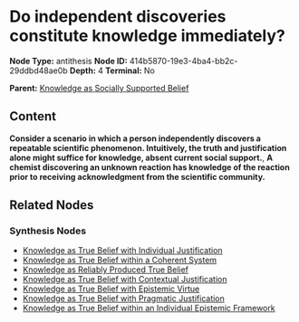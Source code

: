 # Do independent discoveries constitute knowledge immediately?

**Node Type:** antithesis
**Node ID:** 414b5870-19e3-4ba4-bb2c-29ddbd48ae0b
**Depth:** 4
**Terminal:** No

**Parent:** [Knowledge as Socially Supported Belief](knowledge-as-socially-supported-belief-synthesis-c0051dc9-6e57-4fe6-ba9b-30472a8bcf7c.md)

## Content

**Consider a scenario in which a person independently discovers a repeatable scientific phenomenon. Intuitively, the truth and justification alone might suffice for knowledge, absent current social support.**, **A chemist discovering an unknown reaction has knowledge of the reaction prior to receiving acknowledgment from the scientific community.**

## Related Nodes

### Synthesis Nodes

- [Knowledge as True Belief with Individual Justification](knowledge-as-true-belief-with-individual-justification-synthesis-d6e74d4e-005f-4054-9a2c-064fdca32bef.md)
- [Knowledge as True Belief within a Coherent System](knowledge-as-true-belief-within-a-coherent-system-synthesis-8b7a25de-0e45-47ef-bb0b-d6f78d7183ce.md)
- [Knowledge as Reliably Produced True Belief](knowledge-as-reliably-produced-true-belief-synthesis-7bc42d8f-4a10-4921-8f51-92408854217e.md)
- [Knowledge as True Belief with Contextual Justification](knowledge-as-true-belief-with-contextual-justification-synthesis-addf0397-2285-4894-b7ba-d7bd1d932311.md)
- [Knowledge as True Belief with Epistemic Virtue](knowledge-as-true-belief-with-epistemic-virtue-synthesis-c1e85106-f951-4344-843b-7eaf0dc47078.md)
- [Knowledge as True Belief with Pragmatic Justification](knowledge-as-true-belief-with-pragmatic-justification-synthesis-62a2a12b-fd77-4b0c-845a-291dba7924ff.md)
- [Knowledge as True Belief within an Individual Epistemic Framework](knowledge-as-true-belief-within-an-individual-epistemic-framework-synthesis-98b550bb-8d2a-4115-8acd-359ded88c65d.md)
